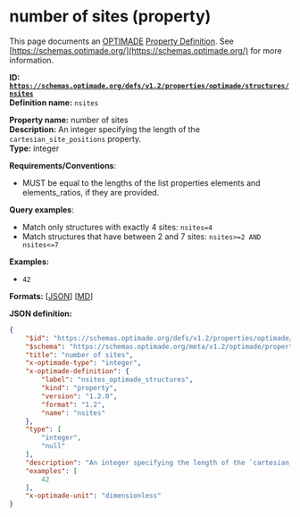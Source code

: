 # number of sites (property)

This page documents an [OPTIMADE](https://www.optimade.org/) [Property Definition](https://schemas.optimade.org/#definitions). See [https://schemas.optimade.org/](https://schemas.optimade.org/) for more information.

**ID: [`https://schemas.optimade.org/defs/v1.2/properties/optimade/structures/nsites`](https://schemas.optimade.org/defs/v1.2/properties/optimade/structures/nsites.md)**  
**Definition name:** `nsites`

**Property name:** number of sites  
**Description:** An integer specifying the length of the `cartesian_site_positions` property.  
**Type:** integer  

**Requirements/Conventions**:

- MUST be equal to the lengths of the list properties elements and elements_ratios, if they are provided.

**Query examples**:

- Match only structures with exactly 4 sites: `nsites=4`
- Match structures that have between 2 and 7 sites: `nsites>=2 AND nsites<=7`

**Examples:**

- `42`

**Formats:** [[JSON](nsites.json)] [[MD](nsites.md)]

**JSON definition:**

``` json
{
    "$id": "https://schemas.optimade.org/defs/v1.2/properties/optimade/structures/nsites",
    "$schema": "https://schemas.optimade.org/meta/v1.2/optimade/property_definition.json",
    "title": "number of sites",
    "x-optimade-type": "integer",
    "x-optimade-definition": {
        "label": "nsites_optimade_structures",
        "kind": "property",
        "version": "1.2.0",
        "format": "1.2",
        "name": "nsites"
    },
    "type": [
        "integer",
        "null"
    ],
    "description": "An integer specifying the length of the `cartesian_site_positions` property.\n\n**Requirements/Conventions**:\n\n- MUST be equal to the lengths of the list properties elements and elements_ratios, if they are provided.\n\n**Query examples**:\n\n- Match only structures with exactly 4 sites: `nsites=4`\n- Match structures that have between 2 and 7 sites: `nsites>=2 AND nsites<=7`",
    "examples": [
        42
    ],
    "x-optimade-unit": "dimensionless"
}
```